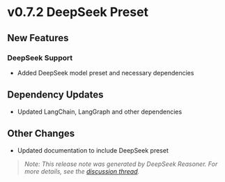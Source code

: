 # v0.7.2 DeepSeek Preset

## New Features

### DeepSeek Support
- Added DeepSeek model preset and necessary dependencies

## Dependency Updates
- Updated LangChain, LangGraph and other dependencies

## Other Changes
- Updated documentation to include DeepSeek preset

> *Note: This release note was generated by DeepSeek Reasoner. For more details, see the [discussion thread](https://github.com/https://github.com/Galvanized-Pukeko/gaunt-sloth-assistantgaunt-sloth-assistant/discussions/80).*